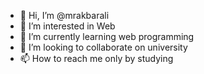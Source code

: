 - 👋 Hi, I’m @mrakbarali
- 👀 I’m interested in Web
- 🌱 I’m currently learning web programming
- 💞️ I’m looking to collaborate on  university
- 📫 How to reach me only by studying

<!---
mrakbarali/mrakbarali is a ✨ special ✨ repository because its `README.md` (this file) appears on your GitHub profile.
You can click the Preview link to take a look at your changes.
--->
